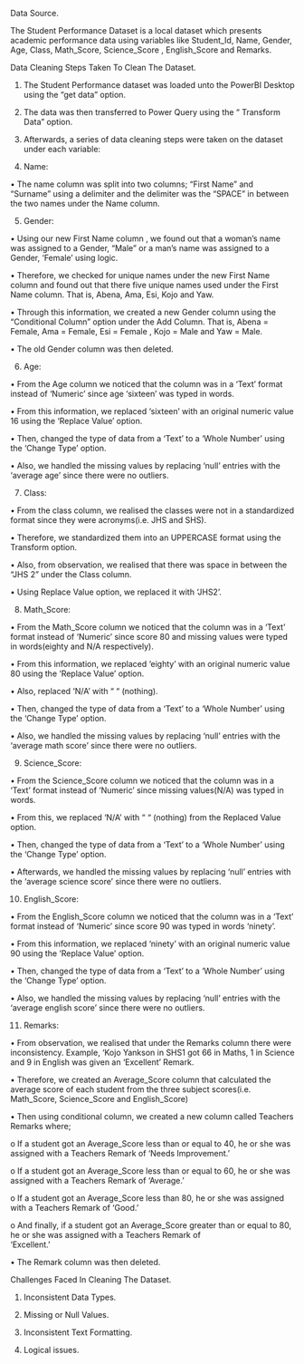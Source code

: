 Data Source.

The Student Performance Dataset is a local dataset which presents academic performance data using variables like Student_Id, Name, Gender, Age, Class, Math_Score, Science_Score , English_Score and Remarks.


Data Cleaning Steps Taken To Clean The Dataset.

1.	The  Student Performance dataset  was loaded unto the PowerBI Desktop using the  “get data” option. 

2.	The data was then transferred to Power Query using the “ Transform Data” option.

3.	Afterwards, a series of data cleaning steps were taken on the dataset under each variable:

4.	Name:

•	The name column was split into two columns; “First Name” and  “Surname” using a delimiter and  the delimiter was the “SPACE” in between the two names under the Name column.

5.	Gender:

•	Using our new  First Name column , we found out that a woman’s name was assigned to a Gender, “Male” or a man’s name was assigned to a Gender, ‘Female’ using logic.

•	Therefore, we checked for unique names under the new First Name column and found out that there five unique names used under the First Name column. That is, Abena, Ama, Esi, Kojo and Yaw.

•	Through this information, we created a new  Gender column using the “Conditional Column” option under the Add Column. That is, Abena = Female, Ama = Female, Esi = Female , Kojo = Male and Yaw = Male.

•	The old Gender column was then deleted.

6.	Age:

•	From the Age column we noticed that the column was in  a ‘Text’ format instead of ‘Numeric’ since age ‘sixteen’ was typed in words.

•	From this information, we replaced ‘sixteen’ with an original numeric value 16 using the ‘Replace Value’ option.

•	Then, changed the type of data from a ‘Text’ to a ‘Whole Number’ using the ‘Change Type’ option.

•	Also, we handled the missing values by replacing ‘null’ entries with the ‘average age’ since there were no outliers.

7.	Class:

•	From the class column, we realised the classes were not in a standardized  format since they were acronyms(i.e. JHS and SHS).

•	Therefore, we standardized them into an UPPERCASE format using the Transform option.

•	Also, from observation, we realised that there was space in between the “JHS 2” under the Class column.

•	Using Replace Value option, we replaced it with ‘JHS2’.

8.	Math_Score:

•	From the Math_Score column we noticed that the column was in  a ‘Text’ format instead of ‘Numeric’ since  score 80 and missing values were typed in words(eighty and N/A respectively).

•	From this information, we replaced ‘eighty’ with an original numeric value 80 using the ‘Replace Value’ option.

•	Also, replaced ‘N/A’ with  “        “ (nothing).

•	Then, changed the type of data from a ‘Text’ to a ‘Whole Number’ using the ‘Change Type’ option.

•	Also, we handled the missing values by replacing ‘null’ entries with the ‘average math score’ since there were no outliers.

9.	Science_Score:

•	From the Science_Score column we noticed that the column was in  a ‘Text’ format instead of ‘Numeric’ since  missing values(N/A)  was 
typed in words.

•	From this, we replaced ‘N/A’ with  “        “ (nothing) from the Replaced Value option.

•	Then, changed the type of data from a ‘Text’ to a ‘Whole Number’ using the ‘Change Type’ option.

•	Afterwards, we handled the missing values by replacing ‘null’ entries with the ‘average science score’ since there were no outliers.

10.	English_Score:

•	From the English_Score column we noticed that the column was in  a ‘Text’ format instead of ‘Numeric’ since  score 90 was typed in words ‘ninety’.

•	From this information, we replaced ‘ninety’ with an original numeric value 90 using the ‘Replace Value’ option.

•	Then, changed the type of data from a ‘Text’ to a ‘Whole Number’ using the ‘Change Type’ option.

•	Also, we handled the missing values by replacing ‘null’ entries with the ‘average english score’ since there were no outliers.

11.	Remarks:

•	From observation, we realised that under the Remarks column there were inconsistency. Example, ‘Kojo Yankson in SHS1 got 66 in Maths, 1 in Science and 9 in English was given an ‘Excellent’ Remark.

•	Therefore, we created an Average_Score column that calculated the average score of each student from the three subject scores(i.e. Math_Score, Science_Score and English_Score)

•	Then using conditional column, we created a new column called Teachers Remarks where; 

o	If a student got an Average_Score less than or equal to 40, he or she was assigned with a Teachers Remark of  ‘Needs Improvement.’

o	If a student got an Average_Score less than or equal to 60, he or she was assigned with a Teachers Remark of  ‘Average.’

o	If a student got an Average_Score less than 80, he or she was assigned with a Teachers Remark of  ‘Good.’

o	And finally, if a student got an Average_Score greater than or equal to 80, he or she was assigned with a Teachers Remark of  
‘Excellent.’

•	The Remark column was then deleted.


Challenges Faced In Cleaning The Dataset.

1.	Inconsistent Data Types.

2.	Missing or Null Values.

3.	Inconsistent Text Formatting.

4.	Logical issues.



